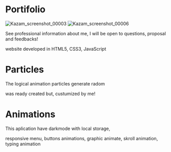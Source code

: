# Portifolio
![Kazam_screenshot_00003](https://user-images.githubusercontent.com/54954812/114974869-9b513300-9e59-11eb-9e64-a5e99cabd90c.png)
![Kazam_screenshot_00006](https://user-images.githubusercontent.com/54954812/114975219-3ba75780-9e5a-11eb-8a4b-79391f1b8447.png)

See professional information about me, I will be open to questions, proposal and feedbacks!

website developed in HTML5, CSS3, JavaScript

# Particles
The logical animation particles generate radom

was ready created but, custumized by me!

# Animations
This aplication have darkmode with local storage,

responsive menu, buttons animations, graphic animate, skroll animation, typing animation


